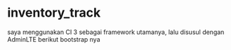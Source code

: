 # inventory_track
saya menggunakan CI 3 sebagai framework utamanya, lalu disusul dengan AdminLTE berikut bootstrap nya
